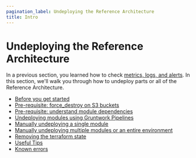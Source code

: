 ```yaml
---
pagination_label: Undeploying the Reference Architecture
title: Intro
---
```


# Undeploying the Reference Architecture

In a previous section, you learned how to check [metrics, logs, and alerts](../05-monitoring-alerting-logging/01-intro.md). In
this section, we'll walk you through how to undeploy parts or all of the Reference Architecture.

* [Before you get started](./02-before-you-get-started.md)
* [Pre-requisite: force_destroy on S3 buckets](./03-pre-requisite-force-destroy-on-s3-buckets.md)
* [Pre-requisite: understand module dependencies](./04-pre-requisite-understand-module-dependencies.md)
* [Undeploying modules using Gruntwork Pipelines](./05-undeploying-modules-using-gruntwork-pipelines.md)
* [Manually undeploying a single module](./06-manually-undeploying-a-single-module.md)
* [Manually undeploying multiple modules or an entire environment](./07-manually-undeploying-multiple-modules-or-an-entire-environment.md)
* [Removing the terraform state](./08-removing-the-terraform-state.md)
* [Useful Tips](./09-useful-tips.md)
* [Known errors](./10-known-errors.md)


<!-- ##DOCS-SOURCER-START
{"sourcePlugin":"local-copier","hash":"cd10ff53fcad0fcd15cddb36421e5ccf"}
##DOCS-SOURCER-END -->

